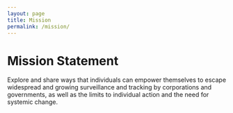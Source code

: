 ```yaml
---
layout: page
title: Mission
permalink: /mission/
---
```


# Mission Statement

Explore and share ways that individuals can empower themselves to escape
widespread and growing surveillance and tracking by corporations and
governments, as well as the limits to individual action and the need for
systemic change.
